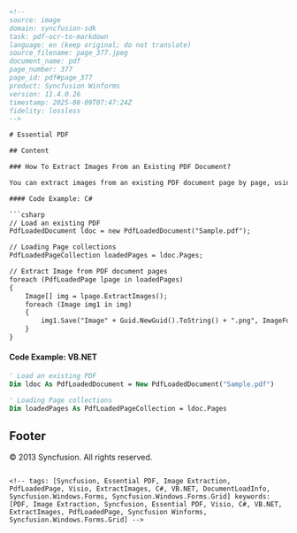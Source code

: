 ```html
<!-- 
source: image
domain: syncfusion-sdk
task: pdf-ocr-to-markdown
language: en (keep original; do not translate)
source_filename: page_377.jpeg
document_name: pdf
page_number: 377
page_id: pdf#page_377
product: Syncfusion Winforms
version: 11.4.0.26
timestamp: 2025-08-09T07:47:24Z
fidelity: lossless
-->

# Essential PDF

## Content

### How To Extract Images From an Existing PDF Document?

You can extract images from an existing PDF document page by page, using the `ExtractImages` method of the `PdfLoadedPage` class. The following code example illustrates how to extract images from a document.

#### Code Example: C#

```csharp
// Load an existing PDF
PdfLoadedDocument ldoc = new PdfLoadedDocument("Sample.pdf");

// Loading Page collections
PdfLoadedPageCollection loadedPages = ldoc.Pages;

// Extract Image from PDF document pages
foreach (PdfLoadedPage lpage in loadedPages)
{
    Image[] img = lpage.ExtractImages();
    foreach (Image img1 in img)
    {
        img1.Save("Image" + Guid.NewGuid().ToString() + ".png", ImageFormat.Png);
    }
}
```

#### Code Example: VB.NET

```vb
' Load an existing PDF
Dim ldoc As PdfLoadedDocument = New PdfLoadedDocument("Sample.pdf")

' Loading Page collections
Dim loadedPages As PdfLoadedPageCollection = ldoc.Pages
```

## Footer
© 2013 Syncfusion. All rights reserved.
```

<!-- tags: [Syncfusion, Essential PDF, Image Extraction, PdfLoadedPage, Visio, ExtractImages, C#, VB.NET, DocumentLoadInfo, Syncfusion.Windows.Forms, Syncfusion.Windows.Forms.Grid] keywords: [PDF, Image Extraction, Syncfusion, Essential PDF, Visio, C#, VB.NET, ExtractImages, PdfLoadedPage, Syncfusion Winforms, Syncfusion.Windows.Forms.Grid] -->
```